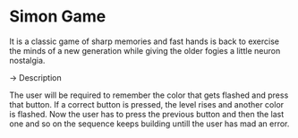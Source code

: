 # Simon Game

It is a classic game of sharp memories and fast hands is back to exercise the minds of a new generation while giving the older fogies a little neuron nostalgia.

-> Description

The user will be required to remember the color that gets flashed and press that button. If a correct button is pressed, the level rises and another color is flashed. 
Now the user has to press the previous button and then the last one and so on the sequence keeps building untill the user has mad an error.

